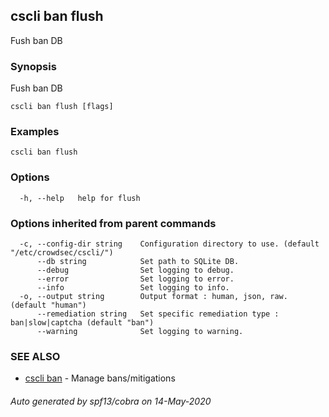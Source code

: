 ## cscli ban flush

Fush ban DB

### Synopsis

Fush ban DB

```
cscli ban flush [flags]
```

### Examples

```
cscli ban flush
```

### Options

```
  -h, --help   help for flush
```

### Options inherited from parent commands

```
  -c, --config-dir string    Configuration directory to use. (default "/etc/crowdsec/cscli/")
      --db string            Set path to SQLite DB.
      --debug                Set logging to debug.
      --error                Set logging to error.
      --info                 Set logging to info.
  -o, --output string        Output format : human, json, raw. (default "human")
      --remediation string   Set specific remediation type : ban|slow|captcha (default "ban")
      --warning              Set logging to warning.
```

### SEE ALSO

* [cscli ban](cscli_ban.md)	 - Manage bans/mitigations

###### Auto generated by spf13/cobra on 14-May-2020
